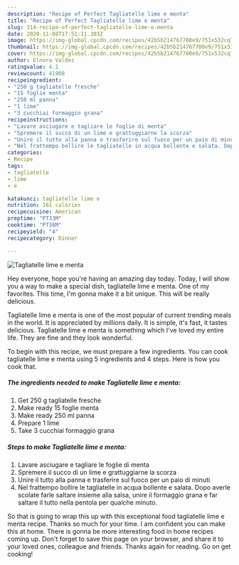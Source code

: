 ```yaml
---
description: "Recipe of Perfect Tagliatelle lime e menta"
title: "Recipe of Perfect Tagliatelle lime e menta"
slug: 314-recipe-of-perfect-tagliatelle-lime-e-menta
date: 2020-11-08T17:51:11.303Z
image: https://img-global.cpcdn.com/recipes/42b5b214767700e9/751x532cq70/tagliatelle-lime-e-menta-recipe-main-photo.jpg
thumbnail: https://img-global.cpcdn.com/recipes/42b5b214767700e9/751x532cq70/tagliatelle-lime-e-menta-recipe-main-photo.jpg
cover: https://img-global.cpcdn.com/recipes/42b5b214767700e9/751x532cq70/tagliatelle-lime-e-menta-recipe-main-photo.jpg
author: Elnora Valdez
ratingvalue: 4.1
reviewcount: 41908
recipeingredient:
- "250 g tagliatelle fresche"
- "15 foglie menta"
- "250 ml panna"
- "1 lime"
- "3 cucchiai formaggio grana"
recipeinstructions:
- "Lavare asciugare e tagliare le foglie di menta"
- "Spremere il succo di un lime e grattuggiarne la scorza"
- "Unire il tutto alla panna e trasferire sul fuoco per un paio di minuti"
- "Nel frattempo bollire le tagliatelle in acqua bollente e salata. Dopo averle scolate farle saltare insieme alla salsa, unire il formaggio grana e far saltare il tutto nella pentola per qualche minuto."
categories:
- Recipe
tags:
- tagliatelle
- lime
- e

katakunci: tagliatelle lime e 
nutrition: 161 calories
recipecuisine: American
preptime: "PT33M"
cooktime: "PT38M"
recipeyield: "4"
recipecategory: Dinner

---
```



![Tagliatelle lime e menta](https://img-global.cpcdn.com/recipes/42b5b214767700e9/751x532cq70/tagliatelle-lime-e-menta-recipe-main-photo.jpg)

Hey everyone, hope you're having an amazing day today. Today, I will show you a way to make a special dish, tagliatelle lime e menta. One of my favorites. This time, I'm gonna make it a bit unique. This will be really delicious.

Tagliatelle lime e menta is one of the most popular of current trending meals in the world. It is appreciated by millions daily. It is simple, it's fast, it tastes delicious. Tagliatelle lime e menta is something which I've loved my entire life. They are fine and they look wonderful.




To begin with this recipe, we must prepare a few ingredients. You can cook tagliatelle lime e menta using 5 ingredients and 4 steps. Here is how you cook that.

<!--inarticleads1-->

##### The ingredients needed to make Tagliatelle lime e menta:

1. Get 250 g tagliatelle fresche
1. Make ready 15 foglie menta
1. Make ready 250 ml panna
1. Prepare 1 lime
1. Take 3 cucchiai formaggio grana




<!--inarticleads2-->

##### Steps to make Tagliatelle lime e menta:

1. Lavare asciugare e tagliare le foglie di menta
1. Spremere il succo di un lime e grattuggiarne la scorza
1. Unire il tutto alla panna e trasferire sul fuoco per un paio di minuti
1. Nel frattempo bollire le tagliatelle in acqua bollente e salata. Dopo averle scolate farle saltare insieme alla salsa, unire il formaggio grana e far saltare il tutto nella pentola per qualche minuto.




So that is going to wrap this up with this exceptional food tagliatelle lime e menta recipe. Thanks so much for your time. I am confident you can make this at home. There is gonna be more interesting food in home recipes coming up. Don't forget to save this page on your browser, and share it to your loved ones, colleague and friends. Thanks again for reading. Go on get cooking!
